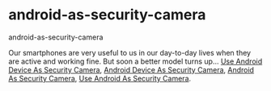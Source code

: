 # android-as-security-camera
android-as-security-camera

Our smartphones are very useful to us in our day-to-day lives when they are active and working fine. But soon a better model turns up...
[Use Android Device As Security Camera](https://geekeasier.com/android-device-as-security-camera/6598/),
[Android Device As Security Camera](https://geekeasier.com/android-device-as-security-camera/6598/),
[Android As Security Camera](https://geekeasier.com/android-device-as-security-camera/6598/),
[Use Android As Security Camera](https://geekeasier.com/android-device-as-security-camera/6598/).
